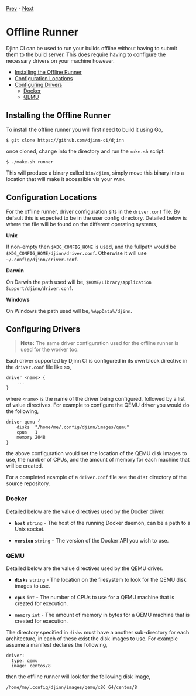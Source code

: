 [Prev](/user/webhooks) - [Next](/api)

# Offline Runner

Djinn CI can be used to run your builds offline without having to submit them to
the build server. This does require having to configure the necessary drivers
on your machine however.

* [Installing the Offline Runner](#installing-the-offline-runner)
* [Configuration Locations](#configuration-locations)
* [Configuring Drivers](#configuring-drivers)
  * [Docker](#docker)
  * [QEMU](#qemu)

## Installing the Offline Runner

To install the offline runner you will first need to build it using Go,

    $ git clone https://github.com/djinn-ci/djinn

once cloned, change into the directory and run the `make.sh` script.

    $ ./make.sh runner

This will produce a binary called `bin/djinn`, simply move this binary into a
location that will make it accessible via your `PATH`.

## Configuration Locations

For the offline runner, driver configuration sits in the `driver.conf` file. By
default this is expected to be in the user config directory. Detailed below is
where the file will be found on the different operating systems,

**Unix**

If non-empty then `$XDG_CONFIG_HOME` is used, and the fullpath would be
`$XDG_CONFIG_HOME/djinn/driver.conf`. Otherwise it will use
`~/.config/djinn/driver.conf`.

**Darwin**

On Darwin the path used will be,
`$HOME/Library/Application Support/djinn/driver.conf`.

**Windows**

On Windows the path used will be, `%AppData%/djinn`.

## Configuring Drivers

>**Note:** The same driver configuration used for the offline runner is used
for the worker too.

Each driver supported by Djinn CI is configured in its own block directive in
the `driver.conf` file like so,

    driver <name> {
        ...
    }

where `<name>` is the name of the driver being configured, followed by a list
of value directives. For example to configure the QEMU driver you would do the
following,

    driver qemu {
        disks  "/home/me/.config/djinn/images/qemu"
        cpus   1
        memory 2048
    }

the above configuration would set the location of the QEMU disk images to use,
the number of CPUs, and the amount of memory for each machine that will be
created.

For a completed example of a `driver.conf` file see the `dist` directory of the
source repository.

### Docker

Detailed below are the value directives used by the Docker driver.

* **`host`** `string` - The host of the running Docker daemon, can be a path
to a Unix socket.

* **`version`** `string` - The version of the Docker API you wish to use.

### QEMU

Detailed below are the value directives used by the QEMU driver.

* **`disks`** `string` - The location on the filesystem to look for the QEMU
disk images to use.

* **`cpus`** `int` - The number of CPUs to use for a QEMU machine that is
created for execution.

* **`memory`** `int` - The amount of memory in bytes for a QEMU machine that
is created for execution.

The directory specified in `disks` must have a another sub-directory for each
architecture, in each of these exist the disk images to use. For example assume
a manifest declares the following,

    driver:
      type: qemu
      image: centos/8

then the offline runner will look for the following disk image,

    /home/me/.config/djinn/images/qemu/x86_64/centos/8
